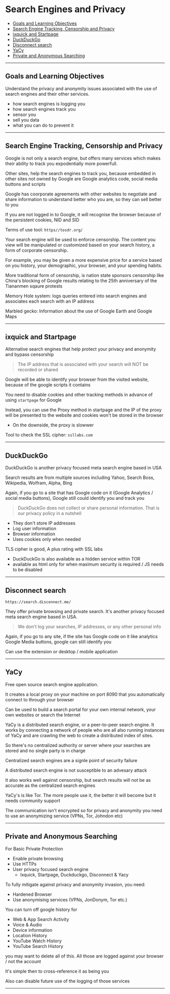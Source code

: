 # Search Engines and Privacy

- [Goals and Learning Objectives](#goals-and-learning-objectives)
- [Search Engine Tracking, Censorship and Privacy](#search-engine-tracking-censorship-and-privacy)
- [ixquick and Startpage](#ixquick-and-startpage)
- [DuckDuckGo](#duckduckgo)
- [Disconnect search](#disconnect-search)
- [YaCy](#yacy)
- [Private and Anonymous Searching](#private-and-anonymous-searching)

---

## Goals and Learning Objectives

Understand the privacy and anonymity issues associated with the use of search engines and their other services.
- how search engines is logging you
- how search engines track you
- sensor you
- sell you data
- what you can do to prevent it

---

## Search Engine Tracking, Censorship and Privacy

Google is not only a search engine, but offers many services which makes their ability to track you expodentially more powerfull.

Other sites, help the search engines to track you, because embedded in other sites not owned by Google are Google analytics code, social media buttons and scripts

Google has coorporate agreements with other websites to negotiate and share information to understand better who you are, so they can sell better to you

If you are not logged in to Google, it will recognise the browser because of the persistent cookies, NID and SID

Terms of use tool: `https//tosdr.org/`

Your search engine will be used to enforce censorship. The content you view will be manipulated or customized based on your search history, a form of corporate censorship.

For example, you may be given a more expensive price for a service based on you history, your demographic, your browser, and your spending habits.

More traditional form of censorship, is nation state sponsors censorship like China's blocking of Google results relating to the 25th anniversary of the Tiananmen sqaure protests

Memory Hole system: logs queries entered into search engines and associates each search with an IP address

Marbled gecko: Information about the use of Google Earth and Google Maps

---

## ixquick and Startpage

Alternative search engines that help protect your privacy and anonymity and bypass censorship

> The IP address that is associated with your search will NOT be recorded or shared

Google will be able to identify your browser from the visited website, because of the google scripts it contains

You need to disable cookies and other tracking methods in advance of using `startpage` for Google

Instead, you can use the Proxy method in startpage and the IP of the proxy will be presented to the website and cookies won't be stored in the browser
- On the downside, the proxy is slowwer

Tool to check the SSL cipher: `ssllabs.com`

---

## DuckDuckGo

DuckDuckGo is another privacy focused meta search engine based in USA

Search results are from multiple sources including Yahoo, Search Boss, Wikipedia, Wolfram, Alpha, Bing

Again, if you go to a site that has Google code on it (Google Analytics / social media buttons), Google still could identify you and track  you

> DuckDuckGo does not collect or share personal information. That is our privacy policy in a nutshell

- They don't store IP addresses
- Log user information
- Browser information
- Uses cookies only when needed

TLS cipher is good, A plus rating with SSL labs

- DuckDuckGo is also available as a hidden service within TOR
- available as html only for when maximum security is required / JS needs to be disabled

---

## Disconnect search

`https://search.disconnect.me/`

They offer private browsing and private search. It's another privacy focused meta search engine based in USA.

> We don't log your searches, IP addresses, or any other personal info

Again, if you go to any site, if the site has Google code on it like analytics Google Media buttons, google can still identify you

Can use the extension or desktop / mobile application

---

## YaCy

Free open source search engine application.

It creates a local proxy on your machine on port 8090 that you automatically connect to through your browser

Can be used to build a search portal for your own internal network, your own websites or search the Internet

YaCy is a distributed search engine, or a peer-to-peer search engine. It works by connecting a network of people who are all also running instances of YaCy and are crawling the web to create a distributed index of sites.

So there's no centralized authority or server where your searches are stored and no single party is in charge

Centralized search engines are a signle point of security failure

A distributed search engine is not susceptible to an advesary attack

It also works well against censorship, but search results will not be as accurate as the centralized search engines

YaCy's is like Tor. The more people use it, the better it will become but it needs community support

The communication isn't encrypted so for privacy and anonymity you need to use an anonymizing service (VPNs, Tor, Johndon etc)

---

## Private and Anonymous Searching

For Basic Private Protection
- Enable private browsing
- Use HTTPs
- User privacy focused search engine
  - lxquick, Startpage, Duckduckgo, Disconnect & Yacy

To fully mitigate against privacy and anonymity invasion, you need:
- Hardened Browser
- Use anonymising services (VPNs, JonDonym, Tor etc.)

You can turn off google history for 
- Web & App Search Activity
- Voice & Audio
- Device information
- Location History
- YouTube Watch History
- YouTube Search History

you may want to delete all of this. All those are logged against your browser / not the account

It's simple then to cross-reference it as being you

Also can disable future use of the logging of those services

---


